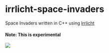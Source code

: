# irrlicht-space-invaders

Space Invaders written in C++ using [Irrlicht](https://irrlicht.sourceforge.io/)

#### Note: This is experimental

![](https://cloud.githubusercontent.com/assets/1466920/20732319/754e4344-b68e-11e6-9b74-653128c85ec8.png)

